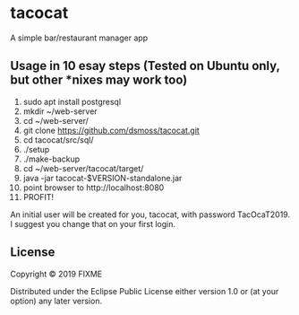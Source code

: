 # tacocat

A simple bar/restaurant manager app

## Usage in 10 esay steps (Tested on Ubuntu only, but other \*nixes may work too)

1. sudo apt install postgresql
2. mkdir ~/web-server
3. cd ~/web-server/
3. git clone https://github.com/dsmoss/tacocat.git
4. cd tacocat/src/sql/
5. ./setup
6. ./make-backup
7. cd ~/web-server/tacocat/target/
8. java -jar tacocat-$VERSION-standalone.jar
9. point browser to http://localhost:8080
10. PROFIT!

An initial user will be created for you, tacocat, with password TacOcaT2019.
I suggest you change that on your first login.

## License

Copyright © 2019 FIXME

Distributed under the Eclipse Public License either version 1.0 or (at
your option) any later version.
